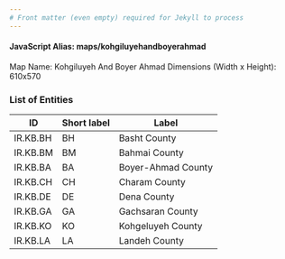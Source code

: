 ```yaml
---
# Front matter (even empty) required for Jekyll to process
---
```


#### JavaScript Alias: maps/kohgiluyehandboyerahmad

Map Name: Kohgiluyeh And Boyer Ahmad
Dimensions (Width x Height): 610x570





### List of Entities

ID | Short label | Label
---|---|---|
IR.KB.BH|BH|Basht County
IR.KB.BM|BM|Bahmai County
IR.KB.BA|BA|Boyer-Ahmad County
IR.KB.CH|CH|Charam County
IR.KB.DE|DE|Dena County
IR.KB.GA|GA|Gachsaran County
IR.KB.KO|KO|Kohgeluyeh County
IR.KB.LA|LA|Landeh County